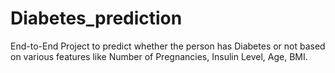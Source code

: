 # Diabetes_prediction
End-to-End Project  to predict whether the person has Diabetes or not based on various features like Number of Pregnancies, Insulin Level, Age, BMI. 

